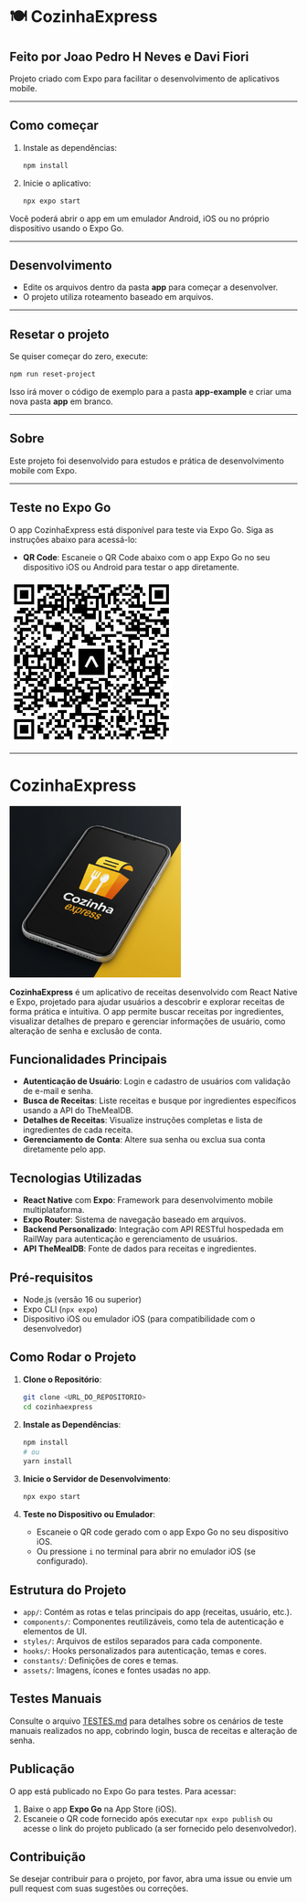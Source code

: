 # 🍽️ CozinhaExpress

## Feito por Joao Pedro H Neves e Davi Fiori

Projeto criado com Expo para facilitar o desenvolvimento de aplicativos mobile.

---

## Como começar

1. Instale as dependências:
   ```bash
   npm install
   ```

2. Inicie o aplicativo:
   ```bash
   npx expo start
   ```

Você poderá abrir o app em um emulador Android, iOS ou no próprio dispositivo usando o Expo Go.

---

## Desenvolvimento

- Edite os arquivos dentro da pasta **app** para começar a desenvolver.
- O projeto utiliza roteamento baseado em arquivos.

---

## Resetar o projeto

Se quiser começar do zero, execute:
```bash
npm run reset-project
```
Isso irá mover o código de exemplo para a pasta **app-example** e criar uma nova pasta **app** em branco.

---

## Sobre

Este projeto foi desenvolvido para estudos e prática de desenvolvimento mobile com Expo.

---

## Teste no Expo Go

O app CozinhaExpress está disponível para teste via Expo Go. Siga as instruções abaixo para acessá-lo:

- **QR Code**: Escaneie o QR Code abaixo com o app Expo Go no seu dispositivo iOS ou Android para testar o app diretamente.

![QR Code para CozinhaExpress](assets/images/qrcode.jpg)

---

# CozinhaExpress

<img src="assets/images/icon.png" alt="CozinhaExpress Logo" width="300" />

**CozinhaExpress** é um aplicativo de receitas desenvolvido com React Native e Expo, projetado para ajudar usuários a descobrir e explorar receitas de forma prática e intuitiva. O app permite buscar receitas por ingredientes, visualizar detalhes de preparo e gerenciar informações de usuário, como alteração de senha e exclusão de conta.

## Funcionalidades Principais

- **Autenticação de Usuário**: Login e cadastro de usuários com validação de e-mail e senha.
- **Busca de Receitas**: Liste receitas e busque por ingredientes específicos usando a API do TheMealDB.
- **Detalhes de Receitas**: Visualize instruções completas e lista de ingredientes de cada receita.
- **Gerenciamento de Conta**: Altere sua senha ou exclua sua conta diretamente pelo app.

## Tecnologias Utilizadas

- **React Native** com **Expo**: Framework para desenvolvimento mobile multiplataforma.
- **Expo Router**: Sistema de navegação baseado em arquivos.
- **Backend Personalizado**: Integração com API RESTful hospedada em RailWay para autenticação e gerenciamento de usuários.
- **API TheMealDB**: Fonte de dados para receitas e ingredientes.

## Pré-requisitos

- Node.js (versão 16 ou superior)
- Expo CLI (`npx expo`)
- Dispositivo iOS ou emulador iOS (para compatibilidade com o desenvolvedor)

## Como Rodar o Projeto

1. **Clone o Repositório**:
   ```bash
   git clone <URL_DO_REPOSITORIO>
   cd cozinhaexpress
   ```

2. **Instale as Dependências**:
   ```bash
   npm install
   # ou
   yarn install
   ```

3. **Inicie o Servidor de Desenvolvimento**:
   ```bash
   npx expo start
   ```

4. **Teste no Dispositivo ou Emulador**:
   - Escaneie o QR code gerado com o app Expo Go no seu dispositivo iOS.
   - Ou pressione `i` no terminal para abrir no emulador iOS (se configurado).

## Estrutura do Projeto

- `app/`: Contém as rotas e telas principais do app (receitas, usuário, etc.).
- `components/`: Componentes reutilizáveis, como tela de autenticação e elementos de UI.
- `styles/`: Arquivos de estilos separados para cada componente.
- `hooks/`: Hooks personalizados para autenticação, temas e cores.
- `constants/`: Definições de cores e temas.
- `assets/`: Imagens, ícones e fontes usadas no app.

## Testes Manuais

Consulte o arquivo [TESTES.md](TESTES.md) para detalhes sobre os cenários de teste manuais realizados no app, cobrindo login, busca de receitas e alteração de senha.

## Publicação

O app está publicado no Expo Go para testes. Para acessar:
1. Baixe o app **Expo Go** na App Store (iOS).
2. Escaneie o QR code fornecido após executar `npx expo publish` ou acesse o link do projeto publicado (a ser fornecido pelo desenvolvedor).

## Contribuição

Se desejar contribuir para o projeto, por favor, abra uma issue ou envie um pull request com suas sugestões ou correções.
